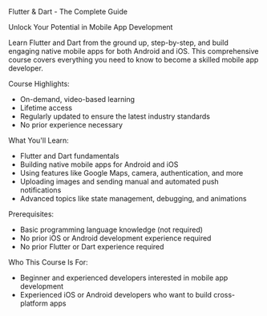 Flutter & Dart - The Complete Guide

Unlock Your Potential in Mobile App Development

Learn Flutter and Dart from the ground up, step-by-step, and build engaging native mobile apps for both Android and iOS. This comprehensive course covers everything you need to know to become a skilled mobile app developer.

Course Highlights:

- On-demand, video-based learning
- Lifetime access
- Regularly updated to ensure the latest industry standards
- No prior experience necessary

What You'll Learn:

- Flutter and Dart fundamentals
- Building native mobile apps for Android and iOS
- Using features like Google Maps, camera, authentication, and more
- Uploading images and sending manual and automated push notifications
- Advanced topics like state management, debugging, and animations

Prerequisites:

- Basic programming language knowledge (not required)
- No prior iOS or Android development experience required
- No prior Flutter or Dart experience required

Who This Course Is For:

- Beginner and experienced developers interested in mobile app development
- Experienced iOS or Android developers who want to build cross-platform apps
